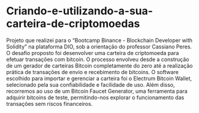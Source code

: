 # Criando-e-utilizando-a-sua-carteira-de-criptomoedas

Projeto que realizei para o “Bootcamp Binance - Blockchain Developer with Solidity” na 
plataforma DIO, sob a orientação do professor Cassiano Peres. O desafio proposto foi
desenvolver uma carteira de criptomoeda para efetuar transações com bitcoin. 
O processo envolveu desde a construção de um gerador de carteiras Bitcoin 
completamente do zero até a realização prática de transações de envio e recebimento de bitcoins.
 O software escolhido para importar e gerenciar a carteira foi o Electrum Bitcoin Wallet, 
 selecionado pela sua confiabilidade e facilidade de uso. Além disso, recorremos ao uso 
 de um Bitcoin Faucet Generator, uma ferramenta para adquirir bitcoins de teste, 
 permitindo-nos explorar o funcionamento das transações sem riscos financeiros.
